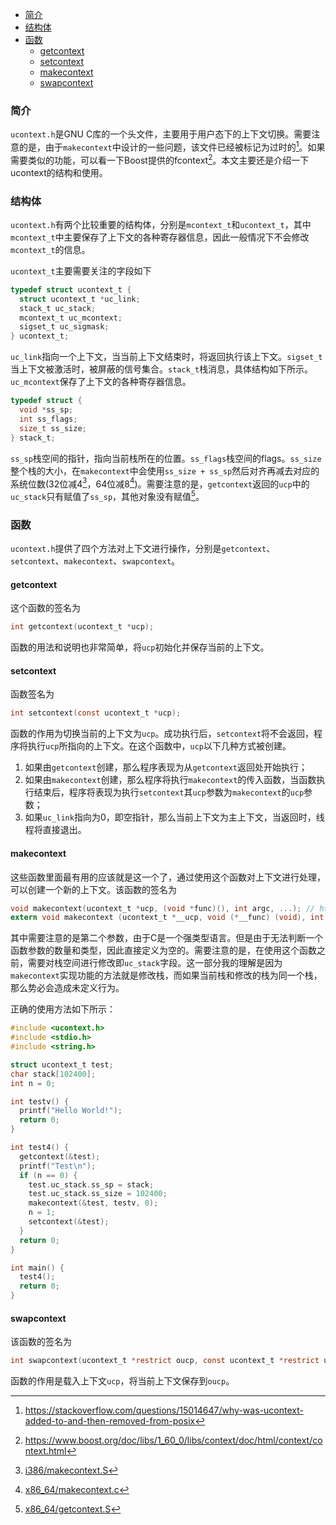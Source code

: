 <!-- ucontext的简单介绍 -->

- [简介](#简介)
- [结构体](#结构体)
- [函数](#函数)
  - [getcontext](#getcontext)
  - [setcontext](#setcontext)
  - [makecontext](#makecontext)
  - [swapcontext](#swapcontext)

### 简介

`ucontext.h`是GNU C库的一个头文件，主要用于用户态下的上下文切换。需要注意的是，由于`makecontext`中设计的一些问题，该文件已经被标记为过时的[^outofdata]。如果需要类似的功能，可以看一下Boost提供的fcontext[^fcontext]。本文主要还是介绍一下ucontext的结构和使用。

### 结构体

`ucontext.h`有两个比较重要的结构体，分别是`mcontext_t`和`ucontext_t`，其中`mcontext_t`中主要保存了上下文的各种寄存器信息，因此一般情况下不会修改`mcontext_t`的信息。

`ucontext_t`主要需要关注的字段如下

```C
typedef struct ucontext_t {
  struct ucontext_t *uc_link;
  stack_t uc_stack;
  mcontext_t uc_mcontext;
  sigset_t uc_sigmask;
} ucontext_t;
```

`uc_link`指向一个上下文，当当前上下文结束时，将返回执行该上下文。`sigset_t`当上下文被激活时，被屏蔽的信号集合。`stack_t`栈消息，具体结构如下所示。`uc_mcontext`保存了上下文的各种寄存器信息。

```C
typedef struct {
  void *ss_sp;
  int ss_flags;
  size_t ss_size;
} stack_t;
```

`ss_sp`栈空间的指针，指向当前栈所在的位置。`ss_flags`栈空间的flags。`ss_size`整个栈的大小，在`makecontext`中会使用`ss_size + ss_sp`然后对齐再减去对应的系统位数(32位减4[^makecontext32]，64位减8[^makecontext64])。需要注意的是，`getcontext`返回的`ucp`中的`uc_stack`只有赋值了`ss_sp`，其他对象没有赋值[^getcontext]。

### 函数

`ucontext.h`提供了四个方法对上下文进行操作，分别是`getcontext`、`setcontext`、`makecontext`、`swapcontext`。

#### getcontext

这个函数的签名为

```C
int getcontext(ucontext_t *ucp);
```

函数的用法和说明也非常简单，将`ucp`初始化并保存当前的上下文。

#### setcontext

函数签名为

```C
int setcontext(const ucontext_t *ucp);
```

函数的作用为切换当前的上下文为`ucp`。成功执行后，`setcontext`将不会返回，程序将执行`ucp`所指向的上下文。在这个函数中，`ucp`以下几种方式被创建。

1. 如果由`getcontext`创建，那么程序表现为从`getcontext`返回处开始执行；
2. 如果由`makecontext`创建，那么程序将执行`makecontext`的传入函数，当函数执行结束后，程序将表现为执行`setcontext`其`ucp`参数为`makecontext`的`ucp`参数；
3. 如果`uc_link`指向为0，即空指针，那么当前上下文为主上下文，当返回时，线程将直接退出。

#### makecontext

这些函数里面最有用的应该就是这一个了，通过使用这个函数对上下文进行处理，可以创建一个新的上下文。该函数的签名为

```C
void makecontext(ucontext_t *ucp, (void *func)(), int argc, ...); // https://pubs.opengroup.org/onlinepubs/7908799/xsh/makecontext.html
extern void makecontext (ucontext_t *__ucp, void (*__func) (void), int __argc, ...) __THROW; // from my pc
```

其中需要注意的是第二个参数，由于C是一个强类型语言。但是由于无法判断一个函数参数的数量和类型，因此直接定义为空的。需要注意的是，在使用这个函数之前，需要对栈空间进行修改即`uc_stack`字段。这一部分我的理解是因为`makecontext`实现功能的方法就是修改栈，而如果当前栈和修改的栈为同一个栈，那么势必会造成未定义行为。

正确的使用方法如下所示：

```C
#include <ucontext.h>
#include <stdio.h>
#include <string.h>

struct ucontext_t test;
char stack[102400];
int n = 0;

int testv() {
  printf("Hello World!");
  return 0;
}

int test4() {
  getcontext(&test);
  printf("Test\n");
  if (n == 0) {
    test.uc_stack.ss_sp = stack;
    test.uc_stack.ss_size = 102400;
    makecontext(&test, testv, 0);
    n = 1;
    setcontext(&test);
  }
  return 0;
}

int main() {
  test4();
  return 0;
}
```

#### swapcontext

该函数的签名为

```C
int swapcontext(ucontext_t *restrict oucp, const ucontext_t *restrict ucp);
```

函数的作用是载入上下文`ucp`，将当前上下文保存到`oucp`。


[^fcontext]: https://www.boost.org/doc/libs/1_60_0/libs/context/doc/html/context/context.html
[^outofdata]: https://stackoverflow.com/questions/15014647/why-was-ucontext-added-to-and-then-removed-from-posix
[^getcontext]: [x86_64/getcontext.S](https://sourceware.org/git/?p=glibc.git;a=blob;f=sysdeps/unix/sysv/linux/x86_64/getcontext.S;h=3fab8de49c5e13240477b19d3e661442d313f01f;hb=HEAD)
[^makecontext32]: [i386/makecontext.S](https://sourceware.org/git/?p=glibc.git;a=blob;f=sysdeps/unix/sysv/linux/i386/makecontext.S;h=688dd9904c617891fef9b8c02f7bb1ed7fb485e9;hb=HEAD)
[^makecontext64]: [x86_64/makecontext.c](https://sourceware.org/git/?p=glibc.git;a=blob;f=sysdeps/unix/sysv/linux/x86_64/makecontext.c;h=e9413274560ea1fc5e5bb8c148baeb7d74460f36;hb=HEAD)
